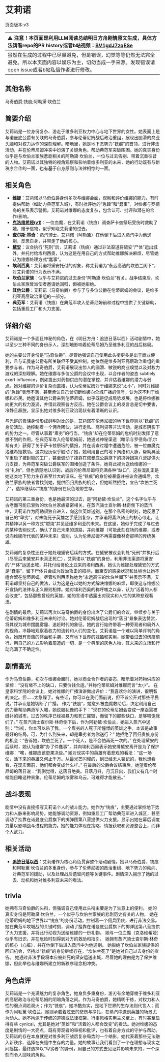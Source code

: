 # 艾莉诺
页面版本:v3
 

| :warning: 注意！本页面是利用LLM阅读总结明日方舟剧情原文生成，具体方法请看repo的PR history或者b站视频：[BV1gdJ7zqESe](https://www.bilibili.com/video/BV1gdJ7zqESe/)         |
|:----------------------------|
| 虽然在生成的过程中已尽量避免，但是错误，幻觉等等仍然无法完全避免。所以本页面内容以娱乐为主，切勿当成一手来源。发现错误请open issue或者b站私信作者进行修改。|



## 其他名称
马奇伯爵;铣痕;阿勒黛·坎伯兰
## 简要介绍
艾莉诺是一位身份复杂、游走于维多利亚权力中心与地下世界的女性。她表面上是与诺曼底公爵有关联的马奇伯爵，参与伦蒂尼姆战后政治重组，展现出圆滑的商业头脑和对权力运作的深刻理解。暗地里，她是地下恶势力“铣痕”的首领，进行非法活动，并在伦蒂尼姆冲突中扮演了关键角色，帮助典范军突破围困。她的真实身份似乎是与坎伯兰家族悲剧相关的阿勒黛·坎伯兰，一位与过去告别、带着沉重往昔的人物。艾莉诺以其独特的视角观察和影响着维多利亚的未来，她的行动既有与新秩序合作的一面，也有基于自身原则与法律相悖的一面。
## 相关角色
-   **维娜**：艾莉诺以马奇伯爵身份多次与维娜会面，观察和评价维娜的能力，有时提供帮助（如助力典范军入城），有时批评她的“急躁”和“蠢事”，对维娜与罗德岛的关系表示警惕。艾莉诺对维娜的态度复杂，包含认可、批评和潜在的合作/影响。
-   **[克洛维希娅](extended_char_ke_luo_wei_xi_ya.md)([v1](../chars/extended_char_ke_luo_wei_xi_ya.md))**：一位血魔，在艾莉诺（铣痕）调查萨卡兹祭坛受伤时救助了她，赠予信物，似乎知晓艾莉诺的过去。
-   **[查尔斯·林奇](extended_char_ae4e60.md)**：蒸汽骑士，艾莉诺（阿勒黛）在他倒下后进入蒸汽中为他送别，反思自身，并带走了他的核心。
-   **[黛安](extended_char_dai_an.md)**：议会执行“死刑”后，艾莉诺（铣痕）通过非法渠道将黛安“尸体”运出城外，并托付给埃利西奥，认为这是在用自己的方式帮助维娜解决麻烦，尽管她认为维娜处理方式“蠢事”。
-   **埃利西奥**：艾莉诺将黛安托付的对象，称艾莉诺为“永远高洁的坎伯兰阁下”，对艾莉诺的行为表示不满。
-   **坎伯兰家族**：似乎与艾莉诺的过去身份“阿勒黛·坎伯兰”有关。战争结束后，坎伯兰家族曾派使者邀请她回归，但被她拒绝。
-   **其他公爵**：艾莉诺（马奇伯爵）参与了与多位公爵在伦蒂尼姆的会议，是维多利亚高层政治重组的一部分。
-   **典范军**：艾莉诺（铣痕）在典范军攻入伦蒂尼姆前和过程中提供了关键帮助，包括重启工厂和火力支援。
## 详细介绍
艾莉诺是一个多面且神秘的角色，在《明日方舟：追迹日落以西》活动剧情中，她以至少三种不同的身份示人，深刻地影响着伦蒂尼姆乃至维多利亚的战后格局。

她的主要公开身份是“马奇伯爵”。尽管她强调自己使用此头衔更多是出于商业便利，且与诺曼底公爵有所关联但不受其控制，她依然是维多利亚高层政治重组的重要参与者。作为马奇伯爵，艾莉诺展现出惊人的圆滑、敏锐的商业嗅觉以及对权力游戏的深刻理解。她在维娜与多位公爵的会议中出现，以合作者的姿态 subtlely exert influence，例如提出对药物供应的潜在掌控，并评估着维娜的潜力与弱点。她对维娜的评价复杂而直接，认为伦蒂尼姆对于维娜来说“太小”，同时对维娜的“急躁”表示不满，甚至承认自己曾切断维娜向全城广播的信号，认为这不利于维娜和市民。她邀请其他公爵来到伦蒂尼姆，似乎既是促成局势发展，也是将维娜推向更大的权力漩涡，并借此观察各方反应。她在公爵会议上的发言总是切中要害，冷静且超脱，显示出她对维多利亚政治现状有着清晰的认识。

与光鲜的贵族身份形成鲜明对比的是，艾莉诺在伦蒂尼姆的地下世界则以“铣痕”的身份活动。她控制着一个佣兵团伙，进行走私、高利贷等非法活动，是城市阴影下的势力之一。尽管从事着“卑劣”的行当，“铣痕”却在伦蒂尼姆的危机时刻发挥了意想不到的作用。在典范军攻入伦蒂尼姆前，她通过神秘渠道（暗示与罗德岛/凯尔希有关）获得了关于萨卡兹祭坛的情报，并在调查过程中遭遇危险，被一位血魔克洛维希娅救助。这次经历似乎触动了她，她利用自己的地下网络和人脉，帮助典范军重启了被封锁的工厂，甚至调动了挂靠在诺曼底公爵旗下的掷弹团第八营提供火力支援，为典范军突破公爵联军的围堵创造了条件。她将此视为送给维娜的一份“礼物”，但也清楚地认识到，战后的伦蒂尼姆将充满各种“缺口”，这些混乱正是她这类地下势力生存甚至壮大的温床。在“铣痕”的身份被暴露并被议会通缉后，坎伯兰家族的使者曾找到她，提供回归贵族的机会，但她断然拒绝，宣告“坎伯兰死了”，选择继续以“铣痕”的身份在灰色地带生存。

艾莉诺的第三重身份，也是她最深的过去，是“阿勒黛·坎伯兰”。这个名字似乎与古老而可能已衰败的坎伯兰家族紧密相关。在蒸汽骑士查尔斯·林奇倒下的蒸汽中，艾莉诺作为阿勒黛独自进入，向这位英雄送别。在那个私密的时刻，她反思了自己的“卑劣”，对未能死于英雄之手感到复杂，并承诺将蒸汽骑士的核心带走，让其精神以另一种方式“燃烧”并见证维多利亚的未来。在这里，她似乎完成了与过去的某种告别仪式，确认了自己未来的道路，并向维娜（可能此刻在场的维娜，或者说向维娜所代表的某种未来）告别，认为伦蒂尼姆不再需要像林奇那样的传统英雄。

艾莉诺的复杂性还在于她处理黛安后续的方式。在黛安被议会判处“死刑”并执行后（尽管后来黛安并未真正死亡），艾莉诺以“铣痕”的身份，利用非法渠道将黛安的“尸体”运送出城，并托付给哥伦比亚来的埃利西奥。她认为维娜处理黛安的方式是“蠢事”，留下尸体只会成为政治攻击的把柄，而黛安的感染状况和处境也让她不适合留在伦蒂尼姆。尽管埃利西奥称她为“永远高洁的坎伯兰阁下”并表示不满，艾莉诺却坚持自己的做法，认为这是在以她的方式解决维娜的麻烦，即使这与维娜公开宣扬的法律与正义原则相悖。她对埃利西奥的称呼嗤之以鼻，认为“活着的人都会改变”，包括那些曾经的英雄，她的言语中透露出对现实和人性的某种悲观看法。

在剧情的最后，艾莉诺再次以马奇伯爵的身份出席了公爵们的会议，继续参与关于伦蒂尼姆和维多利亚未来的讨论。她对伦蒂尼姆战后出现的“落日”景象表达赞赏，将其视为城市摆脱雾霾、追赶时代的象征。她的言行始终带着一种旁观者和局外人的视角，冷静地观察着权力的流转和人们的变化。艾莉诺是一个难以简单评判的角色，她既有贵族的体面和手腕，又有地下世界的残酷和实用，她带着过去的伤痕前行，用自己的方式影响着周遭的一切，是一个典型的灰色人物，其未来的立场和行动充满了不确定性。
## 剧情高光
作为马奇伯爵，初次与维娜会面时，她以商业合作者的姿态，暗示着对药物供应的掌控：“没有堵不上的缺口，只要价钱合适。”并称伦蒂尼姆对维娜而言“太小”。
在皇家科学院的会议上，她对维娜的广播演讲做出评价：“我喜欢你的演讲，很明智的决定。但......太急躁了。有些话，你可以在我们面前说，但不该公开对那些平民说。”并承认是她切断了广播。
作为“铣痕”，她意外被血魔救助后，决定利用自己的力量帮助典范军入城，她说服犹豫的手下：“现在的伦蒂尼姆会变成一座亟需被缝补的城市。过去的秩序已经被暴力和死亡摧毁，而留下的那些缺口，足够喂饱我们了。”
在蒸汽骑士查尔斯·林奇倒下后，作为阿勒黛·坎伯兰，她进入蒸汽中送别：“当初，你本可以杀了我。一个卑劣的人死于所憧憬的英雄之手，本该是故事最好的结局。可，为什么到头来，却是卑劣者为你送行？”
她拒绝了回归贵族身份的机会：“告诉她，坎伯兰死了。一个死人，是不会怕再死一次的。”
在处理黛安的后续时，她认为维娜“办了件蠢事”，并向埃利西奥表示她安排黛安离开是为了保护维娜：“唉，维娜应该更果决些。”
她对现实中的英雄有着悲观的看法：“这一场仗，活下来的英雄又何止千万。从最光芒闪耀的，到已经无人铭记的，我也想看看，在现实面前，他们都会变成什么样。”
在最后的公爵会议结束后，她望着伦蒂尼姆的落日说：“我倒觉得，这落日绝美。日落月升，月沉日出，我们又有几个时候能目睹这种景象。伦蒂尼姆的浓雾和乌云，可难得才能散去。”
## 战斗表现
剧情中没有直接描写艾莉诺个人的战斗能力。她作为“铣痕”，主要通过掌控地下势力和人脉来影响局势。她能够调动资源，例如重启工厂帮助典范军进入城区，甚至调动了挂靠在诺曼底公爵旗下的掷弹团第八营提供火力支援，显示出她在幕后调度力量以影响战斗进程的能力。她的能力体现在策略、情报获取和资源整合上，而非个人武力。
## 相关活动
-   **[追迹日落以西](../stories/act37side.md)**：艾莉诺作为核心角色贯穿整个活动剧情。她以马奇伯爵、铣痕和阿勒黛·坎伯兰的多重身份，参与了伦蒂尼姆的政治重组、地下势力的动向、对典范军的援助，以及处理战后遗留问题等关键事件。剧情深入揭示了她的过去、动机和她对维多利亚未来的看法。
## trivia
她拥有马奇伯爵的头衔，但强调自己使用此头衔主要是为了生意上的便利。
她的真实身份是阿勒黛·坎伯兰，一个似乎与坎伯兰家族的悲剧历史有关的人物。
她在伦蒂尼姆的地下世界以“铣痕”的身份活动，控制着一个佣兵团伙，进行非法交易。
她在典范军攻城战的关键时刻，调动了挂靠在诺曼底公爵旗下的掷弹团第八营提供了火力支援，并将此行动视为送给维娜的一份礼物。
她与一位血魔（克洛维希娅）似乎有旧识，并在危险时刻得到对方的救助和指引。
她拥有蒸汽骑士查尔斯·林奇的核心（心脏），并在他倒下后进入蒸汽中为他送别。
她拒绝了坎伯兰家族提供的回归机会，坚持以“铣痕”的身份继续存在，“坎伯兰死了”是她对自己过去身份的宣告。
她通过非法手段将本应被处死的黛安运送出城，尽管她的理由是为了保护维娜，但此举也与维娜所建立的新秩序理念相冲突。
## 角色点评
艾莉诺是一个充满魅力的复杂角色，她身负多重身份，游刃有余地穿梭于维多利亚的高层政治与伦蒂尼姆的阴暗角落之间。作为马奇伯爵，她精明干练，对权力和人性的弱点洞若观火；作为“铣痕”，她冷酷务实，是地下世界的生存法则代言人；而作为阿勒黛·坎伯兰，她则承载着过去的悲伤与挣扎，在蒸汽中送别英雄的场景尤为动人。她不拘泥于传统的道德或法律框架，行事风格实用主义至上，有时甚至显得有些 cynical，尤其是她对“英雄”和“活着的人都会改变”的看法。她对维娜的态度是剧情的一大亮点，既有旁观者的审视和批评，也有着自身方式的守护与帮助。艾莉诺的存在本身就是对维多利亚战后复杂局势的一个缩影，她代表着那些无法融入新秩序、选择在夹缝中生存的力量。她的故事让我们看到了一个在理想与现实之间摇摆，最终选择以“卑劣者”的身份，用自己的方式去见证并影响未来的，一个深刻而令人回味的角色。